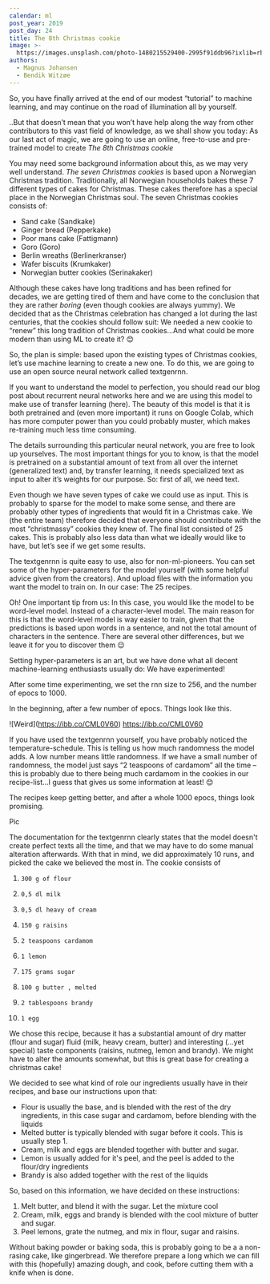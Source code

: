 ```yaml
---
calendar: ml
post_year: 2019
post_day: 24
title: The 8th Christmas cookie
image: >-
  https://images.unsplash.com/photo-1480215529400-2995f91ddb96?ixlib=rb-1.2.1&ixid=eyJhcHBfaWQiOjEyMDd9&auto=format&fit=crop&w=1100&q=60
authors:
  - Magnus Johansen
  - Bendik Witzøe
---
```

So, you have finally arrived at the end of our modest “tutorial” to machine learning, and may continue on the road of illumination all by yourself.

..But that doesn’t mean that you won’t have help along the way from other contributors to this vast field of knowledge, as we shall show you today: As our last act of magic, we are going to use an online, free-to-use and pre-trained model to create _The 8th Christmas cookie_

You may need some background information about this, as we may very well understand. _The seven Christmas cookies_ is based upon a Norwegian Christmas tradition. Traditionally, all Norwegian households bakes these 7 different types of cakes for Christmas. These cakes therefore has a special place in the Norwegian Christmas soul. The seven Christmas cookies consists of:

* Sand cake (Sandkake)
* Ginger bread (Pepperkake)
* Poor mans cake (Fattigmann)
* Goro (Goro)
* Berlin wreaths (Berlinerkranser)
* Wafer biscuits (Krumkaker)
* Norwegian butter cookies (Serinakaker)

Although these cakes have long traditions and has been refined for decades, we are getting tired of them and have come to the conclusion that they are rather _boring_ (even though cookies are always yummy). We decided that as the Christmas celebration has changed a lot during the last centuries, that the cookies should follow suit: We needed a new cookie to “renew” this long tradition of Christmas cookies…And what could be more modern than using ML to create it? 😊

So, the plan is simple: based upon the existing types of Christmas cookies, let’s use machine learning to create a new one. To do this, we are going to use an open source neural network called textgenrnn.

If you want to understand the model to perfection, you should read our blog post about recurrent neural networks here and we are using this model to make use of transfer learning (here). The beauty of this model is that it is both pretrained and (even more important) it runs on Google Colab, which has more computer power than you could probably muster, which makes re-training much less time consuming. 

The details surrounding this particular neural network, you are free to look up yourselves. The most important things for you to know, is that the model is pretrained on a substantial amount of text from all over the internet (generalized text) and, by transfer learning, it needs specialized text as input to alter it’s weights for our purpose. So: first of all, we need text.

Even though we have seven types of cake we could use as input. This is probably to sparse for the model to make some sense, and there are probably other types of ingredients that would fit in a Christmas cake. We (the entire team) therefore decided that everyone should contribute with the most “christmassy” cookies they knew of. The final list consisted of 25 cakes. This is probably also less data than what we ideally would like to have, but let’s see if we get some results. 

The textgenrnn is quite easy to use, also for non-ml-pioneers. You can set some of the hyper-parameters for the model yourself (with some helpful advice given from the creators). And upload files with the information you want the model to train on. In our case: The 25 recipes. 

Oh! One important tip from us: In this case, you would like the model to be word-level model. Instead of a character-level model. The main reason for this is that the word-level model is way easier to train, given that the predictions is based upon words in a sentence, and not the total amount of characters in the sentence. There are several other differences, but we leave it for you to discover them 😉

Setting hyper-parameters is an art, but we have done what all decent machine-learning enthusiasts usually do: We have experimented!

After some time experimenting, we set the rnn size to 256, and the number of epocs to 1000.

In the beginning, after a few number of epocs. Things look like this.

!\[Weird](https://ibb.co/CML0V60)  https://ibb.co/CML0V60

If you have used the textgenrnn yourself, you have probably noticed the temperature-schedule. This is telling us how much randomness the model adds. A low number means little randomness. If we have a small number of randomness, the model just says “2 teaspoons of cardamom” all the time – this is probably due to there being much cardamom in the cookies in our recipe-list…I guess that gives us some information at least! 😊

The recipes keep getting better, and after a whole 1000 epocs, things look promising.

Pic

The documentation for the textgenrnn clearly states that the model doesn't create perfect texts all the time, and that we may have to do some manual alteration afterwards. With that in mind, we did approximately 10 runs, and picked the cake we believed the most in. The cookie consists of

1. ```
   300 g of flour
   ```
2. ```
   0,5 dl milk
   ```
3. ```
   0,5 dl heavy of cream
   ```
4. ```
   150 g raisins
   ```
5. ```
   2 teaspoons cardamom
   ```
6. ```
   1 lemon
   ```
7. ```
   175 grams sugar
   ```
8. ```
   100 g butter , melted
   ```
9. ```
   2 tablespoons brandy
   ```
10. ```
    1 egg
    ```

We chose this recipe, because it has a substantial amount of dry matter (flour and sugar) fluid (milk, heavy cream, butter) and interesting (...yet special) taste components (raisins, nutmeg, lemon and brandy). We might have to alter the amounts somewhat, but this is great base for creating a christmas cake!

We decided to see what kind of role our ingredients usually have in their recipes, and base our instructions upon that:

* Flour is usually the base, and is blended with the rest of the dry ingredients, in this case sugar and cardamom, before blending with the liquids
* Melted butter is typically blended with sugar before it cools. This is usually step 1.
* Cream, milk and eggs are blended together with butter and sugar.
* Lemon is usually added for it's peel, and the peel is added to the flour/dry ingredients
* Brandy is also added together with the rest of the liquids

So, based on this information, we have decided on these instructions:

1. Melt butter, and blend it with the sugar. Let the mixture cool
2. Cream, milk, eggs and brandy is blended with the cool mixture of butter and sugar.
3. Peel lemons, grate the nutmeg, and mix in flour, sugar and raisins.

Without baking powder or baking soda, this is probably going to be a a non-rasing cake, like gingerbread. We therefore prepare a long which we can fill with this (hopefully) amazing dough, and cook, before cutting them with a knife when is done.
